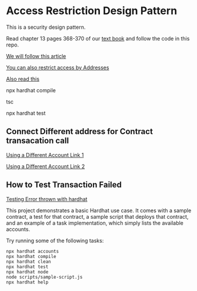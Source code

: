 # Access Restriction Design Pattern

This is a security design pattern.

Read chapter 13 pages 368-370 of our [text book](https://www.oreilly.com/library/view/mastering-blockchain-programming/9781839218262/) and follow the code in this repo. 

[We will follow this article](https://hackernoon.com/solidity-tutorial-understanding-design-patterns-part-1)

[You can also restrict access by Addresses](https://www.linkedin.com/pulse/ethereum-solidity-smart-contract-design-patterns-wael-yousfi/)

[Also read this](https://ethereum.stackexchange.com/questions/43362/what-is-msg-value)

npx hardhat compile

tsc

npx hardhat test


## Connect Different address for Contract transacation call
[Using a Different Account Link 1](https://stackoverflow.com/questions/68126347/how-can-i-use-different-addresses-to-call-functions-in-hardhat-tests-and-scripts)

[Using a Different Account Link 2](https://hardhat.org/tutorial/testing-contracts.html#using-a-different-account)

## How to Test Transaction Failed
[Testing Error thrown with hardhat](https://ethereum.stackexchange.com/questions/102337/testing-error-thrown-with-hardhat)


This project demonstrates a basic Hardhat use case. It comes with a sample contract, a test for that contract, a sample script that deploys that contract, and an example of a task implementation, which simply lists the available accounts.

Try running some of the following tasks:

```shell
npx hardhat accounts
npx hardhat compile
npx hardhat clean
npx hardhat test
npx hardhat node
node scripts/sample-script.js
npx hardhat help
```
